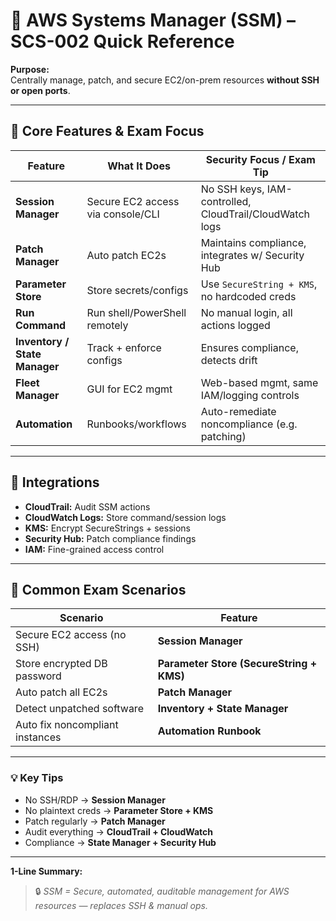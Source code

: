 # 🧰 AWS Systems Manager (SSM) – SCS-002 Quick Reference

**Purpose:**  
Centrally manage, patch, and secure EC2/on-prem resources **without SSH or open ports**.

---

## 🔑 Core Features & Exam Focus

| Feature | What It Does | Security Focus / Exam Tip |
|----------|---------------|----------------------------|
| **Session Manager** | Secure EC2 access via console/CLI | No SSH keys, IAM-controlled, CloudTrail/CloudWatch logs |
| **Patch Manager** | Auto patch EC2s | Maintains compliance, integrates w/ Security Hub |
| **Parameter Store** | Store secrets/configs | Use `SecureString + KMS`, no hardcoded creds |
| **Run Command** | Run shell/PowerShell remotely | No manual login, all actions logged |
| **Inventory / State Manager** | Track + enforce configs | Ensures compliance, detects drift |
| **Fleet Manager** | GUI for EC2 mgmt | Web-based mgmt, same IAM/logging controls |
| **Automation** | Runbooks/workflows | Auto-remediate noncompliance (e.g. patching) |

---

## 🧭 Integrations

- **CloudTrail:** Audit SSM actions  
- **CloudWatch Logs:** Store command/session logs  
- **KMS:** Encrypt SecureStrings + sessions  
- **Security Hub:** Patch compliance findings  
- **IAM:** Fine-grained access control  

---

## 🧠 Common Exam Scenarios

| Scenario | Feature |
|-----------|----------|
| Secure EC2 access (no SSH) | **Session Manager** |
| Store encrypted DB password | **Parameter Store (SecureString + KMS)** |
| Auto patch all EC2s | **Patch Manager** |
| Detect unpatched software | **Inventory + State Manager** |
| Auto fix noncompliant instances | **Automation Runbook** |

---

### 💡 Key Tips
- No SSH/RDP → **Session Manager**  
- No plaintext creds → **Parameter Store + KMS**  
- Patch regularly → **Patch Manager**  
- Audit everything → **CloudTrail + CloudWatch**  
- Compliance → **State Manager + Security Hub**

---

**1-Line Summary:**  
> 🔒 *SSM = Secure, automated, auditable management for AWS resources — replaces SSH & manual ops.*
